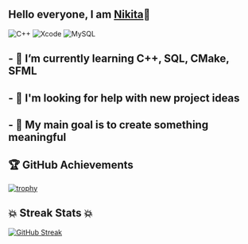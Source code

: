## Hello everyone, I am [Nikita](https://github.com/Dobryak99)👋

![C++](https://img.shields.io/badge/c++-%2300599C.svg?style=for-the-badge&logo=c%2B%2B&logoColor=white)
![Xcode](https://img.shields.io/badge/Xcode-007ACC?style=for-the-badge&logo=Xcode&logoColor=white)
![MySQL](https://img.shields.io/badge/mysql-%2300f.svg?style=for-the-badge&logo=mysql&logoColor=white)
## - 🌱 I’m currently learning C++, SQL, CMake, SFML
## - 🤔 I'm looking for help with new project ideas
## - 🎯 My main goal is to create something meaningful

## 🏆 GitHub Achievements
[![trophy](https://github-profile-trophy.vercel.app/?username=Dobryak99)](https://github.com/ryo-ma/github-profile-trophy)

## 💥 Streak Stats 💥
[![GitHub Streak](https://github-readme-streak-stats.herokuapp.com/?user=Dobryak99)](https://git.io/streak-stats)





<!--
**Dobryak99/Dobryak99** is a ✨ _special_ ✨ repository because its `README.md` (this file) appears on your GitHub profile.

Here are some ideas to get you started:

- 🔭 I’m currently working on ...
- 🌱 I’m currently learning ...
- 👯 I’m looking to collaborate on ...
- 🤔 I’m looking for help with ...
- 💬 Ask me about ...
- 📫 How to reach me: ...
- 😄 Pronouns: ...
- ⚡ Fun fact: ...
-->
